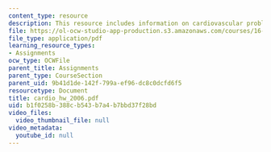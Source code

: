 ```yaml
---
content_type: resource
description: This resource includes information on cardiovascular problem.
file: https://ol-ocw-studio-app-production.s3.amazonaws.com/courses/16-423j-aerospace-biomedical-and-life-support-engineering-spring-2006/b1f0258b388cb543b7a4b7bbd37f28bd_cardio_hw_2006.pdf
file_type: application/pdf
learning_resource_types:
- Assignments
ocw_type: OCWFile
parent_title: Assignments
parent_type: CourseSection
parent_uid: 9b41d1de-142f-799a-ef96-dc8c0dcfd6f5
resourcetype: Document
title: cardio_hw_2006.pdf
uid: b1f0258b-388c-b543-b7a4-b7bbd37f28bd
video_files:
  video_thumbnail_file: null
video_metadata:
  youtube_id: null
---
```

